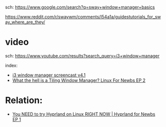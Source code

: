 sch: https://www.google.com/search?q=sway+window+manager+basics

https://www.reddit.com/r/swaywm/comments/l54a1a/guidestutorials_for_sway_where_are_they/

# video
sch: https://www.youtube.com/results?search_query=i3+window+manager

index:
- [i3 window manager screencast v4.1](https://youtu.be/Wx0eNaGzAZU)
- [What the hell is a Tiling Window Manager? Linux For Newbs EP 2](https://youtu.be/xWIDvnNFl5I)

# Relation:
- [You NEED to try Hyprland on Linux RIGHT NOW | Hyprland for Newbs EP 1](https://youtu.be/2CP_9-jCV6A)
